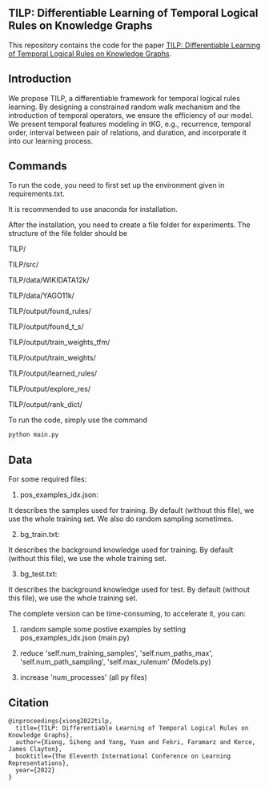 ## TILP: Differentiable Learning of Temporal Logical Rules on Knowledge Graphs
This repository contains the code for the paper [TILP: Differentiable Learning of Temporal Logical Rules on Knowledge Graphs](https://openreview.net/pdf?id=_X12NmQKvX).

## Introduction
We propose TILP, a differentiable framework for temporal logical rules learning. By designing a constrained random walk mechanism and the introduction of temporal operators, we ensure the efficiency of our model. We present temporal features modeling in tKG, e.g., recurrence, temporal order, interval between pair of relations, and duration, and incorporate it into our learning process.

## Commands
To run the code, you need to first set up the environment given in requirements.txt.

It is recommended to use anaconda for installation.

After the installation, you need to create a file folder for experiments. The structure of the file folder should be

TILP/

TILP/src/

TILP/data/WIKIDATA12k/

TILP/data/YAGO11k/

TILP/output/found_rules/

TILP/output/found_t_s/

TILP/output/train_weights_tfm/

TILP/output/train_weights/

TILP/output/learned_rules/

TILP/output/explore_res/

TILP/output/rank_dict/


To run the code, simply use the command
```sh
python main.py
```

## Data
For some required files:

1) pos_examples_idx.json:

It describes the samples used for training. By default (without this file), we use the whole training set. We also do random sampling sometimes. 

2) bg_train.txt:

It describes the background knowledge used for training. By default (without this file), we use the whole training set.

3) bg_test.txt:

It describes the background knowledge used for test. By default (without this file), we use the whole training set.


The complete version can be time-consuming, to accelerate it, you can:

1. random sample some postive examples by setting pos_examples_idx.json (main.py)

2. reduce 'self.num_training_samples', 'self.num_paths_max', 'self.num_path_sampling', 'self.max_rulenum' (Models.py)

3. increase 'num_processes' (all py files)

## Citation
```
@inproceedings{xiong2022tilp,
  title={TILP: Differentiable Learning of Temporal Logical Rules on Knowledge Graphs},
  author={Xiong, Siheng and Yang, Yuan and Fekri, Faramarz and Kerce, James Clayton},
  booktitle={The Eleventh International Conference on Learning Representations},
  year={2022}
}
```
